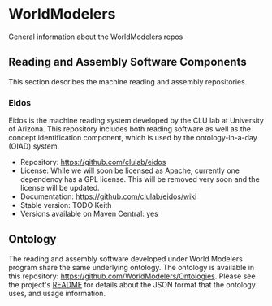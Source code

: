 # WorldModelers
General information about the WorldModelers repos

## Reading and Assembly Software Components

This section describes the machine reading and assembly repositories.

### Eidos

Eidos is the machine reading system developed by the CLU lab at University of Arizona. This repository includes both reading software as well as the concept identification component, which is used by the ontology-in-a-day (OIAD) system.

- Repository: https://github.com/clulab/eidos
- License: While we will soon be licensed as Apache, currently one dependency has a GPL license. This will be removed very soon and the license will be updated.
- Documentation: https://github.com/clulab/eidos/wiki
- Stable version: TODO Keith
- Versions available on Maven Central: yes

## Ontology

The reading and assembly software developed under World Modelers program share the same underlying ontology. The ontology is available in this repository: https://github.com/WorldModelers/Ontologies. Please see the project's [README](https://github.com/WorldModelers/Ontologies/blob/master/README.md) for details about the JSON format that the ontology uses, and usage information.
